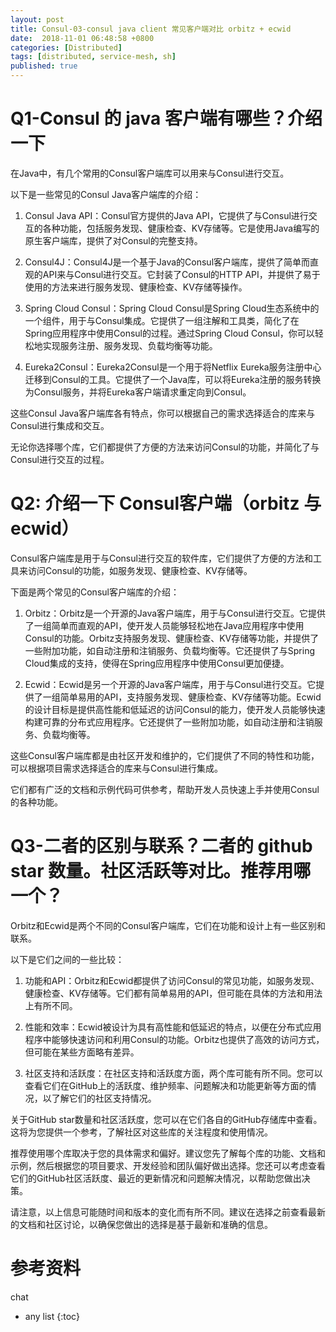 ```yaml
---
layout: post
title: Consul-03-consul java client 常见客户端对比 orbitz + ecwid
date:  2018-11-01 06:48:58 +0800
categories: [Distributed]
tags: [distributed, service-mesh, sh]
published: true
---
```



# Q1-Consul 的 java 客户端有哪些？介绍一下

在Java中，有几个常用的Consul客户端库可以用来与Consul进行交互。

以下是一些常见的Consul Java客户端库的介绍：

1. Consul Java API：Consul官方提供的Java API，它提供了与Consul进行交互的各种功能，包括服务发现、健康检查、KV存储等。它是使用Java编写的原生客户端库，提供了对Consul的完整支持。

2. Consul4J：Consul4J是一个基于Java的Consul客户端库，提供了简单而直观的API来与Consul进行交互。它封装了Consul的HTTP API，并提供了易于使用的方法来进行服务发现、健康检查、KV存储等操作。

3. Spring Cloud Consul：Spring Cloud Consul是Spring Cloud生态系统中的一个组件，用于与Consul集成。它提供了一组注解和工具类，简化了在Spring应用程序中使用Consul的过程。通过Spring Cloud Consul，你可以轻松地实现服务注册、服务发现、负载均衡等功能。

4. Eureka2Consul：Eureka2Consul是一个用于将Netflix Eureka服务注册中心迁移到Consul的工具。它提供了一个Java库，可以将Eureka注册的服务转换为Consul服务，并将Eureka客户端请求重定向到Consul。

这些Consul Java客户端库各有特点，你可以根据自己的需求选择适合的库来与Consul进行集成和交互。

无论你选择哪个库，它们都提供了方便的方法来访问Consul的功能，并简化了与Consul进行交互的过程。

# Q2: 介绍一下 Consul客户端（orbitz 与ecwid）

Consul客户端库是用于与Consul进行交互的软件库，它们提供了方便的方法和工具来访问Consul的功能，如服务发现、健康检查、KV存储等。

下面是两个常见的Consul客户端库的介绍：

1. Orbitz：Orbitz是一个开源的Java客户端库，用于与Consul进行交互。它提供了一组简单而直观的API，使开发人员能够轻松地在Java应用程序中使用Consul的功能。Orbitz支持服务发现、健康检查、KV存储等功能，并提供了一些附加功能，如自动注册和注销服务、负载均衡等。它还提供了与Spring Cloud集成的支持，使得在Spring应用程序中使用Consul更加便捷。

2. Ecwid：Ecwid是另一个开源的Java客户端库，用于与Consul进行交互。它提供了一组简单易用的API，支持服务发现、健康检查、KV存储等功能。Ecwid的设计目标是提供高性能和低延迟的访问Consul的能力，使开发人员能够快速构建可靠的分布式应用程序。它还提供了一些附加功能，如自动注册和注销服务、负载均衡等。

这些Consul客户端库都是由社区开发和维护的，它们提供了不同的特性和功能，可以根据项目需求选择适合的库来与Consul进行集成。

它们都有广泛的文档和示例代码可供参考，帮助开发人员快速上手并使用Consul的各种功能。

# Q3-二者的区别与联系？二者的 github star 数量。社区活跃等对比。推荐用哪一个？

Orbitz和Ecwid是两个不同的Consul客户端库，它们在功能和设计上有一些区别和联系。

以下是它们之间的一些比较：

1. 功能和API：Orbitz和Ecwid都提供了访问Consul的常见功能，如服务发现、健康检查、KV存储等。它们都有简单易用的API，但可能在具体的方法和用法上有所不同。

2. 性能和效率：Ecwid被设计为具有高性能和低延迟的特点，以便在分布式应用程序中能够快速访问和利用Consul的功能。Orbitz也提供了高效的访问方式，但可能在某些方面略有差异。

3. 社区支持和活跃度：在社区支持和活跃度方面，两个库可能有所不同。您可以查看它们在GitHub上的活跃度、维护频率、问题解决和功能更新等方面的情况，以了解它们的社区支持情况。

关于GitHub star数量和社区活跃度，您可以在它们各自的GitHub存储库中查看。这将为您提供一个参考，了解社区对这些库的关注程度和使用情况。

推荐使用哪个库取决于您的具体需求和偏好。建议您先了解每个库的功能、文档和示例，然后根据您的项目要求、开发经验和团队偏好做出选择。您还可以考虑查看它们的GitHub社区活跃度、最近的更新情况和问题解决情况，以帮助您做出决策。

请注意，以上信息可能随时间和版本的变化而有所不同。建议在选择之前查看最新的文档和社区讨论，以确保您做出的选择是基于最新和准确的信息。






# 参考资料

chat

* any list
{:toc}
